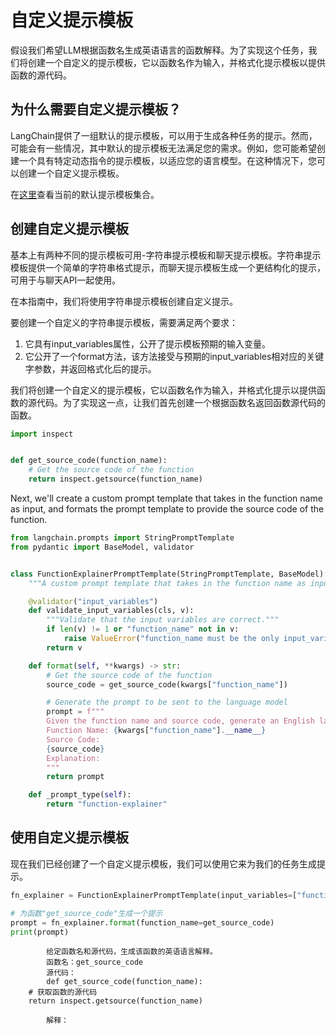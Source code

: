 # 自定义提示模板

假设我们希望LLM根据函数名生成英语语言的函数解释。为了实现这个任务，我们将创建一个自定义的提示模板，它以函数名作为输入，并格式化提示模板以提供函数的源代码。

## 为什么需要自定义提示模板？

LangChain提供了一组默认的提示模板，可以用于生成各种任务的提示。然而，可能会有一些情况，其中默认的提示模板无法满足您的需求。例如，您可能希望创建一个具有特定动态指令的提示模板，以适应您的语言模型。在这种情况下，您可以创建一个自定义提示模板。

在[这里](../getting_started.md)查看当前的默认提示模板集合。

## 创建自定义提示模板

基本上有两种不同的提示模板可用-字符串提示模板和聊天提示模板。字符串提示模板提供一个简单的字符串格式提示，而聊天提示模板生成一个更结构化的提示，可用于与聊天API一起使用。

在本指南中，我们将使用字符串提示模板创建自定义提示。

要创建一个自定义的字符串提示模板，需要满足两个要求：
1. 它具有input_variables属性，公开了提示模板预期的输入变量。
2. 它公开了一个format方法，该方法接受与预期的input_variables相对应的关键字参数，并返回格式化后的提示。

我们将创建一个自定义的提示模板，它以函数名作为输入，并格式化提示以提供函数的源代码。为了实现这一点，让我们首先创建一个根据函数名返回函数源代码的函数。


```python
import inspect


def get_source_code(function_name):
    # Get the source code of the function
    return inspect.getsource(function_name)
```

Next, we'll create a custom prompt template that takes in the function name as input, and formats the prompt template to provide the source code of the function.



```python
from langchain.prompts import StringPromptTemplate
from pydantic import BaseModel, validator


class FunctionExplainerPromptTemplate(StringPromptTemplate, BaseModel):
    """A custom prompt template that takes in the function name as input, and formats the prompt template to provide the source code of the function."""

    @validator("input_variables")
    def validate_input_variables(cls, v):
        """Validate that the input variables are correct."""
        if len(v) != 1 or "function_name" not in v:
            raise ValueError("function_name must be the only input_variable.")
        return v

    def format(self, **kwargs) -> str:
        # Get the source code of the function
        source_code = get_source_code(kwargs["function_name"])

        # Generate the prompt to be sent to the language model
        prompt = f"""
        Given the function name and source code, generate an English language explanation of the function.
        Function Name: {kwargs["function_name"].__name__}
        Source Code:
        {source_code}
        Explanation:
        """
        return prompt

    def _prompt_type(self):
        return "function-explainer"
```
## 使用自定义提示模板

现在我们已经创建了一个自定义提示模板，我们可以使用它来为我们的任务生成提示。

```python
fn_explainer = FunctionExplainerPromptTemplate(input_variables=["function_name"])

# 为函数"get_source_code"生成一个提示
prompt = fn_explainer.format(function_name=get_source_code)
print(prompt)
```

    
            给定函数名和源代码，生成该函数的英语语言解释。
            函数名：get_source_code
            源代码：
            def get_source_code(function_name):
        # 获取函数的源代码
        return inspect.getsource(function_name)
    
            解释：
            
    


```python

```